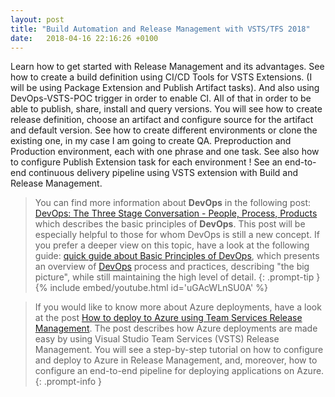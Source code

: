 ```yaml
---
layout: post
title: "Build Automation and Release Management with VSTS/TFS 2018"
date:   2018-04-16 22:16:26 +0100
---
```


Learn how to get started with Release Management and its advantages. See
how to create a build definition using CI/CD Tools for VSTS Extensions.
(I will be using Package Extension and Publish Artifact tasks). And also
using DevOps-VSTS-POC trigger in order to enable CI. All of that in
order to be able to publish, share, install and query versions. You will
see how to create release definition, choose an artifact and configure
source for the artifact and default version. See how to create different
environments or clone the existing one, in my case I am going to create
QA. Preproduction and Production environment, each with one phrase and
one task. See also how to configure Publish Extension task for each
environment ! See an end-to-end continuous delivery pipeline using VSTS
extension with Build and Release Management. 

>You can find more information about **DevOps** in the
following post: [DevOps: The Three Stage Conversation - People, Process,
Products](https://mohamedradwan.com/posts/devops-the-three-stage-conversation-people-process-products/)
which describes the basic principles of **DevOps**. This post will be
especially helpful to those for whom DevOps is still a new concept. If
you prefer a deeper view on this topic, have a look at the following
guide: [quick guide about Basic Principles of
DevOps](https://mohamedradwan.com/posts/published-a-quick-guide-about-basic-principles-of-devops/),
which presents an overview of
[DevOps](https://www.visualstudio.com/vs/devops/) process and practices,
describing \"the big picture\", while still maintaining the high level
of detail.
{: .prompt-tip }
{% include embed/youtube.html id='uGAcWLnSU0A' %}

>If you would like to know more about Azure
deployments, have a look at the post [How to deploy to Azure using Team
Services Release
Management](https://mohamedradwan.com/posts/how-to-deploy-to-azure-using-team-services-release-management/).
The post describes how Azure deployments are made easy by using Visual
Studio Team Services (VSTS) Release Management. You will see a
step-by-step tutorial on how to configure and deploy to Azure in Release
Management, and, moreover, how to configure an end-to-end pipeline for
deploying applications on Azure.
{: .prompt-info }


